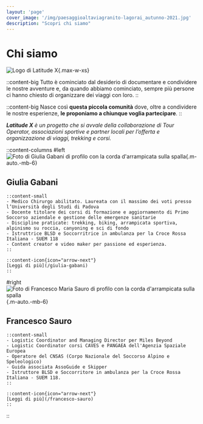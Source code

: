 ```yaml
---
layout: 'page'
cover_image: '/img/paesaggioaltaviagranito-lagorai_autunno-2021.jpg'
description: "Scopri chi siamo"
---
```


# Chi siamo

![Logo di Latitude X](/logo/latitudex-logo-linear.svg){.max-w-xs}

::content-big
Tutto è cominciato dal desiderio di documentare e condividere le nostre avventure e, da quando abbiamo cominciato, sempre più persone ci hanno chiesto di organizzare dei viaggi con loro.
::

::content-big
Nasce così **questa piccola comunità** dove, oltre a condividere le nostre esperienze, **le proponiamo a chiunque voglia partecipare**.
::

***Latitude X** è un progetto che si avvale della collaborazione di Tour Operator, associazioni sportive e partner locali per l’offerta e organizzazione di viaggi, trekking e corsi.*

::content-columns
#left
![Foto di Giulia Gabani di profilo con la corda d'arrampicata sulla spalla](/img/default/giulia.jpg){.m-auto.-mb-6}

## Giulia Gabani

    ::content-small
    - Medico Chirurgo abilitato. Laureata con il massimo dei voti presso l’Università degli Studi di Padova
    - Docente titolare dei corsi di formazione e aggiornamento di Primo Soccorso aziendale e gestione delle emergenze sanitarie
    - Discipline praticate: trekking, biking, arrampicata sportiva, alpinismo su roccia, canyoning e sci di fondo
    - Istruttrice BLSD e Soccorritrice in ambulanza per la Croce Rossa Italiana - SUEM 118
    - Content creator e video maker per passione ed esperienza.
    ::

    ::content-icon{icon="arrow-next"}
    [Leggi di più](/giulia-gabani)
    ::

#right
![Foto di Francesco Maria Sauro di profilo con la corda d'arrampicata sulla spalla](/img/default/francesco.jpg){.m-auto.-mb-6}

## Francesco Sauro

    ::content-small
    - Logistic Coordinator and Managing Director per Miles Beyond
    - Logistic Coordinator corsi CAVES e PANGAEA dell'Agenzia Spaziale Europea
    - Operatore del CNSAS (Corpo Nazionale del Soccorso Alpino e Speleologico)
    - Guida associata AssoGuide e Skipper
    - Istruttore BLSD e Soccorritore in ambulanza per la Croce Rossa Italiana - SUEM 118.
    ::

    ::content-icon{icon="arrow-next"}
    [Leggi di più](/francesco-sauro)
    ::
::
